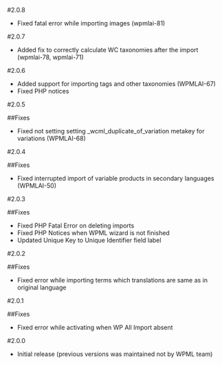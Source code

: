 #2.0.8

* Fixed fatal error while importing images (wpmlai-81)

#2.0.7

* Added fix to correctly calculate WC taxonomies after the import (wpmlai-78, wpmlai-71) 

#2.0.6

* Added support for importing tags and other taxonomies (WPMLAI-67)
* Fixed PHP notices

#2.0.5

##Fixes

* Fixed not setting setting _wcml_duplicate_of_variation metakey for variations (WPMLAI-68)


#2.0.4

##Fixes

* Fixed interrupted import of variable products in secondary languages (WPMLAI-50)

#2.0.3

##Fixes

* Fixed PHP Fatal Error on deleting imports
* Fixed PHP Notices when WPML wizard is not finished
* Updated Unique Key to Unique Identifier field label

#2.0.2

##Fixes

* Fixed error while importing terms which translations are same as in original language

#2.0.1

##Fixes

* Fixed error while activating when WP All Import absent

#2.0.0

* Initial release (previous versions was maintained not by WPML team)